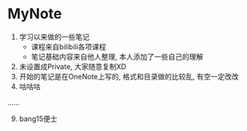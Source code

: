 # MyNote

1. 学习以来做的一些笔记
    - 课程来自bilibili各项课程
    - 笔记基础内容来自他人整理, 本人添加了一些自己的理解
2. 未设置成Private, 大家随意复制XD
3. 开始的笔记是在OneNote上写的, 格式和目录做的比较乱, 有空一定改改
4. 咕咕咕

……

9. bang15便士
